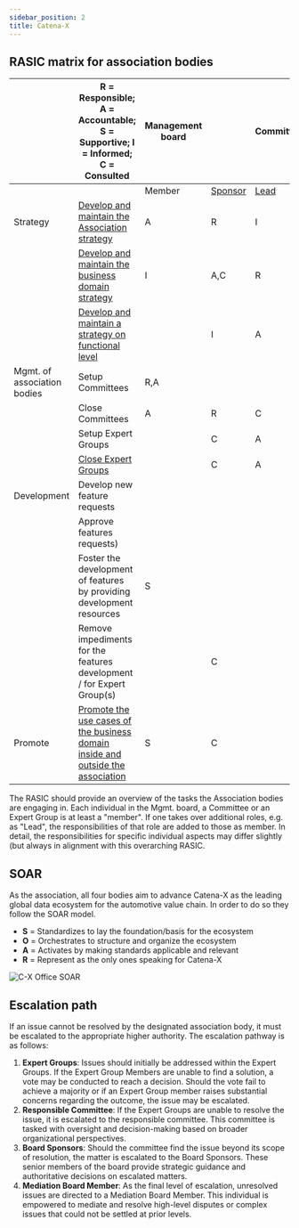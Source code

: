 ```yaml
---
sidebar_position: 2
title: Catena-X
---
```


## RASIC matrix for association bodies

|  | R = Responsible; A = Accountable; S = Supportive; I = Informed; C = Consulted | Management board |  | Committee |  |  | Expert Group |  | Catena-X office |
|---|---|---|---|---|---|---|---|---|---|
|  |  | Member | [Sponsor](management-board.md#board-sponsor) | [Lead](committee.md#lead-and-co-lead) | Member | [Mentor](committee.md#mentor-for-expert-groups-optional) | Lead | Member |  |
| Strategy | [Develop and maintain the Association strategy](management-board.md#association-strategy) | A | R | I |  |  | I |  | S |
|  | [Develop and maintain the business domain strategy](committee.md#business-domain-strategy) | I | A,C | R | S |  | I | I | S |
|  | [Develop and maintain a strategy on functional level](expert-group.md#functional-level-strategy)  |  | I | A |  | C | R | S | S |
| Mgmt. of association bodies | Setup Committees | R,A |  |  |  |  |  |  | S |
|  | Close Committees | A | R | C | I |  |  |  |  |
|  | Setup Expert Groups |  | C | A |  | R |  |  | S |
|  | [Close Expert Groups](expert-group.md#closing-of-expert-groups) |  | C | A |  | R | C,I | I | S |
| Development | Develop new feature requests |  |  |  |  | C | A | R |  |
|  | Approve features requests) |  |  |  | R | A | S | I |  |
|  | Foster the development of features by providing development resources | S |  |  |  | S |  | A,R |  |
|  | Remove impediments for the features development / for Expert Group(s) |  | C |  | S | R |  |  |  |
| Promote | [Promote the use cases of the business domain inside and outside the association](committee.md#communication) | S | C |  | R | A |  |  | S |

The RASIC should provide an overview of the tasks the Association bodies are engaging in. Each individual in the Mgmt. board, a Committee or an Expert Group is at least a "member". If one takes over additional roles, e.g. as "Lead", the responsibilities of that role are added to those as member. In detail, the responsibilities for specific individual aspects may differ slightly (but always in alignment with this overarching RASIC.

## SOAR

As the association, all four bodies aim to advance Catena-X as the leading global data ecosystem for the automotive value chain. In order to do so they follow the SOAR model.

- **S** = Standardizes to lay the foundation/basis for the ecosystem
- **O** = Orchestrates to structure and organize the ecosystem
- **A** = Activates by making standards applicable and relevant
- **R** = Represent as the only ones speaking for Catena-X

![C-X Office SOAR](../assets/cx-mgmt-office-soar.drawio.svg)

## Escalation path

If an issue cannot be resolved by the designated association body, it must be escalated to the appropriate higher authority. The escalation pathway is as follows:

1. **Expert Groups**: Issues should initially be addressed within the Expert Groups. If the Expert Group Members are unable to find a solution, a vote may be conducted to reach a decision. Should the vote fail to achieve a majority or if an Expert Group member raises substantial concerns regarding the outcome, the issue may be escalated.
2. **Responsible Committee**: If the Expert Groups are unable to resolve the issue, it is escalated to the responsible committee. This committee is tasked with oversight and decision-making based on broader organizational perspectives.
3. **Board Sponsors**: Should the committee find the issue beyond its scope of resolution, the matter is escalated to the Board Sponsors. These senior members of the board provide strategic guidance and authoritative decisions on escalated matters.
4. **Mediation Board Member**: As the final level of escalation, unresolved issues are directed to a Mediation Board Member. This individual is empowered to mediate and resolve high-level disputes or complex issues that could not be settled at prior levels.
